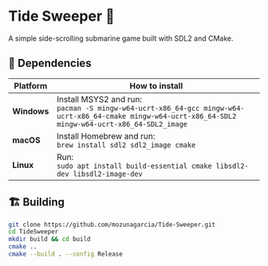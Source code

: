 # Tide Sweeper 🌊

A simple side-scrolling submarine game built with SDL2 and CMake.

## 🧩 Dependencies

| Platform | How to install |
|-----------|----------------|
| **Windows** | Install MSYS2 and run:<br>`pacman -S mingw-w64-ucrt-x86_64-gcc mingw-w64-ucrt-x86_64-cmake mingw-w64-ucrt-x86_64-SDL2 mingw-w64-ucrt-x86_64-SDL2_image` |
| **macOS** | Install Homebrew and run:<br>`brew install sdl2 sdl2_image cmake` |
| **Linux** | Run:<br>`sudo apt install build-essential cmake libsdl2-dev libsdl2-image-dev` |

## 🏗️ Building

```bash
git clone https://github.com/mozunagarcia/Tide-Sweeper.git
cd TideSweeper
mkdir build && cd build
cmake ..
cmake --build . --config Release
